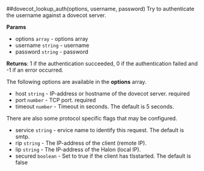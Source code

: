 ##dovecot_lookup_auth(options, username, password)
Try to authenticate the username against a dovecot server.

**Params**

- options `array` - options array
- username `string` - username
- password `string` - password

**Returns**: 1 if the authentication succeeded, 0 if the authentication failed and -1 if an error occurred.

The following options are available in the **options** array.

- host `string` - IP-address or hostname of the dovecot server. required
- port `number` - TCP port. required
- timeout `number` - Timeout in seconds. The default is 5 seconds.

There are also some protocol specific flags that may be configured.

- service `string` - ervice name to identify this request. The default is smtp.
- rip `string` - The IP-address of the client (remote IP).
- lip `string` - The IP-address of the Halon (local IP).
- secured `boolean` - Set to true if the client has tlsstarted. The default is false
